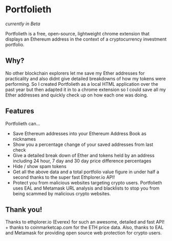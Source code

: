 # Portfolieth

_currently in Beta_

Portfolieth is a free, open-source, lightweight chrome extension that displays an Ethereum address in the context of a cryptocurrency investment portfolio.

## Why?

No other blockchain explorers let me save my Ether addresses for practicality and also didnt give detailed breakdowns of how my tokens were performing.
So I created Portfolieth as a local HTML application over the past year but then adapted it in to a chrome extension so I could save all my Ether addresses and quickly check up on how each one was doing.

## Features

Portfolieth can... 

- Save Ethereum addresses into your Ethereum Address Book as nicknames
- Show you a percentage change of your saved addresses from last check
- Give a detailed break down of Ether and tokens held by an address including 24 hour, 7 day and 30 day price difference percentages
- Hide / show spam tokens
- Get all the above data and a total portfolio value figure in under half a second thanks to the super fast Ethplorer.io API!
- Protect you from malicious websites targeting crypto users. Portfolieth uses EAL and Metamask URL analysis and blacklists to stop you from being scammed by malicious crypto websites.

## Thank you!

Thanks to ethplorer.io (Everex) for such an awesome, detailed and fast API! + thanks to coinmarketcap.com for the ETH price data. Also, thanks to EAL and Metamask for providing open source web protection for crypto users.
